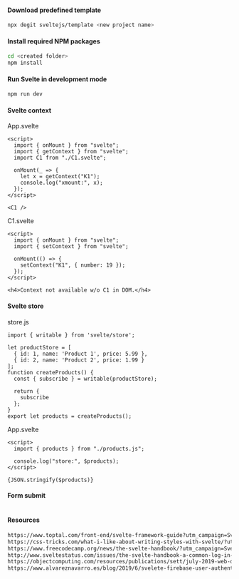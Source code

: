 #### Download predefined template
```bash
npx degit sveltejs/template <new project name>
```
#### Install required NPM packages
```bash
cd <created folder>
npm install
```
#### Run Svelte in development mode
```bash
npm run dev
```
#### Svelte context
App.svelte
```svelte
<script>
  import { onMount } from "svelte";
  import { getContext } from "svelte";
  import C1 from "./C1.svelte";

  onMount(_ => {
    let x = getContext("K1");
    console.log("xmount:", x);
  });
</script>

<C1 />
```
C1.svelte
```svelte
<script>
  import { onMount } from "svelte";
  import { setContext } from "svelte";

  onMount(() => {
    setContext("K1", { number: 19 });
  });
</script>

<h4>Context not available w/o C1 in DOM.</h4>
```
#### Svelte store
store.js
```svelte
import { writable } from 'svelte/store';

let productStore = [
  { id: 1, name: 'Product 1', price: 5.99 },
  { id: 2, name: 'Product 2', price: 1.99 }
];
function createProducts() {
  const { subscribe } = writable(productStore);

  return {
    subscribe
  };
}
export let products = createProducts();
```
App.svelte
```svelte
<script>
  import { products } from "./products.js";

  console.log("store:", $products);
</script>

{JSON.stringify($products)}
```
#### Form submit
```svelte

```

#### Resources
```html
https://www.toptal.com/front-end/svelte-framework-guide?utm_campaign=Svelte%20Status&utm_medium=email&utm_source=Revue%20newsletter
https://css-tricks.com/what-i-like-about-writing-styles-with-svelte/?utm_campaign=Svelte%20Status&utm_medium=email&utm_source=Revue%20newsletter
https://www.freecodecamp.org/news/the-svelte-handbook/?utm_campaign=Svelte%20Status&utm_medium=email&utm_source=Revue%20newsletter
http://www.sveltestatus.com/issues/the-svelte-handbook-a-common-log-in-form-in-svelte-svelte-commerce-more-204457
https://objectcomputing.com/resources/publications/sett/july-2019-web-dev-simplified-with-svelte
https://www.alvareznavarro.es/blog/2019/6/svelete-firebase-user-authentication
```
